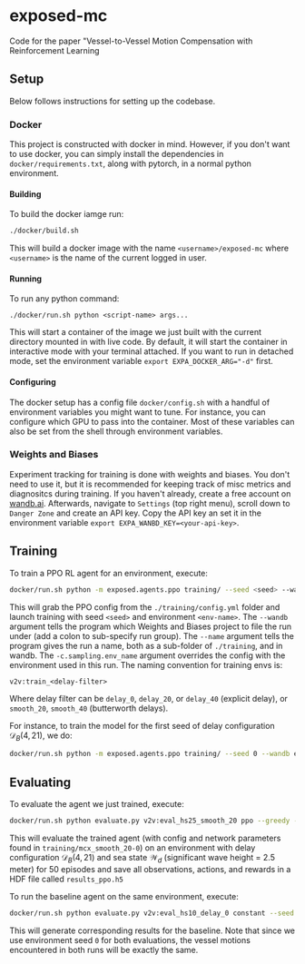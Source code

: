 # exposed-mc
Code for the paper "Vessel-to-Vessel Motion Compensation with Reinforcement Learning

## Setup

Below follows instructions for setting up the codebase.

### Docker 

This project is constructed with docker in mind. However, if you don't want to use docker, you can simply install the dependencies in `docker/requirements.txt`, along with pytorch, in a normal python environment.

#### Building

To build the docker iamge run: 

```bash
./docker/build.sh
```
This will build a docker image with the name `<username>/exposed-mc` where `<username>` is the name of the current logged in user.


#### Running 

To run any python command:
```
./docker/run.sh python <script-name> args...
```
This will start a container of the image we just built with the current directory mounted in with live code.
By default, it will start the container in interactive mode with your terminal attached.
If you want to run in detached mode, set the environment variable `export EXPA_DOCKER_ARG="-d"` first.

#### Configuring 

The docker setup has a config file `docker/config.sh` with a handful of environment variables you might want to tune. 
For instance, you can configure which GPU to pass into the container. 
Most of these variables can also be set from the shell through environment variables.

### Weights and Biases

Experiment tracking for training is done with weights and biases. You don't need to use it, but it is recommended for keeping track of misc metrics and diagnositcs during training. 
If you haven't already, create a free account on [wandb.ai](wandb.ai). 
Afterwards, navigate to `Settings` (top right menu), scroll down to `Danger Zone` and create an API key.
Copy the API key an set it in the environment variable `export EXPA_WANBD_KEY=<your-api-key>`.

## Training 

To train a PPO RL agent for an environment, execute:

```bash
docker/run.sh python -m exposed.agents.ppo training/ --seed <seed> --wandb <wandb-project> --name "<run-name>" -c.sampling.env_name <env-name>
```

This will grab the PPO config from the `./training/config.yml` folder and launch training with seed `<seed>` and environment `<env-name>`.
The `--wandb` argument tells the program which Weights and Biases project to file the run under (add a colon to sub-specify run group). 
The `--name` argument tells the program gives the run a name, both as a sub-folder of `./training`, and in wandb.
The `-c.sampling.env_name` argument overrides the config with the environment used in this run. The naming convention for training envs is:

```
v2v:train_<delay-filter>
```
Where delay filter can be `delay_0`, `delay_20`, or `delay_40` (explicit delay), or `smooth_20`, `smooth_40` (butterworth delays).

For instance, to train the model for the first seed of delay configuration $\mathcal{D}_B(4, 21)$, we do:

```bash
docker/run.sh python -m exposed.agents.ppo training/ --seed 0 --wandb exposed-mcx:smooth_20 --name "mcx_smooth_20-$SEED" -c.sampling.env_name v2v:train_smooth_20
```

## Evaluating 

To evaluate the agent we just trained, execute:

```bash
docker/run.sh python evaluate.py v2v:eval_hs25_smooth_20 ppo --greedy --seed 0 --episodes 50 --exp training/mcx_smooth_20-0 --save results_ppo.h5
```
This will evaluate the trained agent (with config and network parameters found in `training/mcx_smooth_20-0`) on an environment with delay configuration $\mathcal{D}_B(4, 21)$ and sea state $\mathcal{W}_d$ (significant wave height = 2.5 meter) for 50 episodes and save all observations, actions, and rewards in a HDF file called `results_ppo.h5`

To run the baseline agent on the same environment, execute:
```bash
docker/run.sh python evaluate.py v2v:eval_hs10_delay_0 constant --seed 0 --episodes 50 --save results_baseline.h5
```

This will generate corresponding results for the baseline. Note that since we use environment seed `0` for both evaluations, the vessel motions encountered in both runs will be exactly the same.

